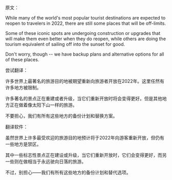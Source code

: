 原文： 

While many of the world's most popular tourist destinations are expected to reopen to travelers in 2022, there are still some places that will be off-limits. 

Some of these iconic spots are undergoing construction or upgrades that will make them even better when they do reopen, while others are doing the tourism equivalent of sailing off into the sunset for good.

Don't worry, though -- we have backup plans and alternative options for all of these places.

尝试翻译：

许多世界上最著名的旅游目的地被期望重新向旅游者开放在2022年。这里任然有许多地方被限制。

许多著名的景点正在重建或者升级，当它们重新开放时将会变得更好。但是其他地方正在做着像太阳下山一样的旅游。

不要担心，我们有所有这些地方的备份计划和替换方案。

翻译软件：

虽然世界上许多最受欢迎的旅游目的地预计将于2022年向游客重新开放，但仍有一些地方是禁区。

其中一些标志性景点正在建设或升级，当它们重新开放时，它们会变得更好，而另一些则在做相当于永远驶向日落的旅游。

不过，别担心——我们有所有这些地方的备份计划和替代选项。
